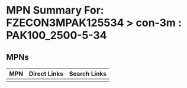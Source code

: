 



# MPN Summary For: FZECON3MPAK125534 > con-3m : PAK100_2500-5-34

## MPNs
  

|MPN|Direct Links|Search Links|
| :--- | :--- | :--- |
||||
